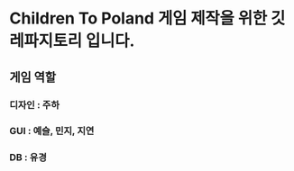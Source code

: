 # Children To Poland 게임 제작을 위한 깃 레파지토리 입니다.

## 게임 역할
### 디자인 : 주하
### GUI : 예슬, 민지, 지연
### DB : 유경
